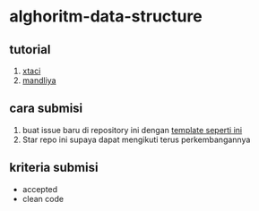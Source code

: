# alghoritm-data-structure
## tutorial
1. [xtaci](https://github.com/xtaci/algorithms)
2. [mandliya](https://github.com/mandliya/algorithms_and_data_structures)
## cara submisi
1. buat issue baru di repository ini dengan [template seperti ini](https://github.com/ccstmiktsm/alghoritm-data-structure/issues/1)
2. Star repo ini supaya dapat mengikuti terus perkembangannya

## kriteria submisi
- accepted
- clean code
